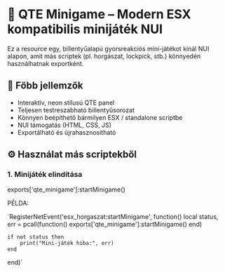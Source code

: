 # 🎣 QTE Minigame – Modern ESX kompatibilis minijáték NUI

Ez a resource egy, billentyűalapú gyorsreakciós mini-játékot kínál NUI alapon, amit más scriptek (pl. horgászat, lockpick, stb.) könnyedén használhatnak exportként.

## 🌟 Főbb jellemzők

- Interaktív, neon stílusú QTE panel
- Teljesen testreszabható billentyűsorozat
- Könnyen beépíthető bármilyen ESX / standalone scriptbe
- NUI támogatás (HTML, CSS, JS)
- Exportálható és újrahasznosítható




## ⚙️ Használat más scriptekből

### 1. Minijáték elindítása

exports['qte_minigame']:startMinigame()

PÉLDA:

`RegisterNetEvent('esx_horgaszat:startMinigame', function()
    local status, err = pcall(function()
        exports['qte_minigame']:startMinigame()
    end)

    if not status then
        print("Mini-játék hiba:", err)
    end
end)`


  
